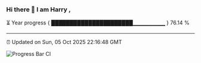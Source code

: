 ### Hi there 👋 I am Harry , 

⏳ Year progress { ██████████████████████▁▁▁▁▁▁▁▁ } 76.14 %

---

⏰ Updated on Sun, 05 Oct 2025 22:16:48 GMT

![Progress Bar CI](https://github.com/duykhang68/duykhang68/workflows/Progress%20Bar%20CI/badge.svg)
